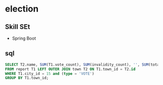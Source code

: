 # election
## Skill SEt
- Spring Boot


## sql
```sql
SELECT T2.name, SUM(T1.vote_count), SUM(invalidity_count), '', SUM(total_count), SUM(candidate1), '', SUM(candidate2), '', SUM(candidate1)-SUM(candidate2)
FROM report T1 LEFT OUTER JOIN town T2 ON T1.town_id = T2.id
WHERE T1.city_id = 15 and (type = 'VOTE')
GROUP BY T1.town_id;
```

